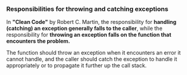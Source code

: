 ### Responsibilities for throwing and catching exceptions

In **"Clean Code"** by Robert C. Martin, the responsibility for 
**handling (catching) an exception generally falls to the caller**, 
while the responsibility for 
**throwing an exception falls on the function that encounters the problem.**

The function should throw an exception when it encounters an error it cannot handle, 
and the caller should catch the exception to handle it appropriately or to propagate it further up the call stack.